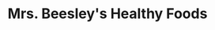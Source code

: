 ---
title: "Mrs. Beesley's Healthy Foods"
url: /boise/mrs-beesleys-healthy-foods/
shop: nutrition supplements
---
